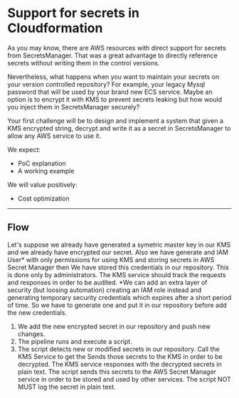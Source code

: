 # Support for secrets in Cloudformation
As you may know, there are AWS resources with direct support for secrets from SecretsManager. That was a great advantage to directly reference secrets without writing them in the control versions.

Nevertheless, what happens when you want to maintain your secrets on your version controlled repository? For example, your legacy Mysql password that will be used by your brand new ECS service. Maybe an option is to encrypt it with KMS to prevent secrets leaking but how would you inject them in SecretsManager securely?

Your first challenge will be to design and implement a system that given a KMS encrypted string, decrypt and write it as a secret in SecretsManager to allow any AWS service to use it.  

We expect:
* PoC explanation
* A working example

We will value positively:
* Cost optimization

---

## Flow
Let's suppose we already have generated a symetric master key in our KMS and we already have encrypted our secret. Also we have generate and IAM User* with only permissions for using KMS and storing secrets in AWS Secret Manager then We have stored this credentials in our repository. This is done only by administrators. The KMS service should track the requests and responses in order to be audited.
*We can add an extra layer of security (but loosing automation) creating an IAM role instead and generating temporary security credentials which expires after a short period of time. So we have to generate one and put it in our repository before add the new credentials.

1. We add the new encrypted secret in our repository and push new changes.
2. The pipeline runs and execute a script.
3. The script detects new or modified secrets in our repository. Call the KMS Service to get the Sends those secrets to the KMS in order to be decrypted. The KMS service responses with the decrypted secrets in plain text. The script sends this secrets to the AWS Secret Manager service in order to be stored and used by other services. The script NOT MUST log the secret in plain text.

